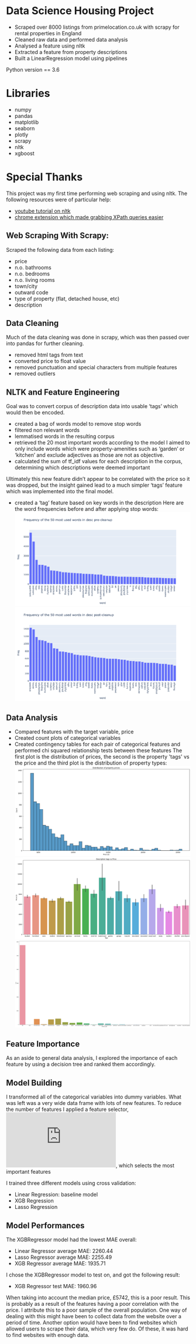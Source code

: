# Data Science Housing Project
* Scraped over 8000 listings from primelocation.co.uk with scrapy for rental properties in England
* Cleaned raw data and performed data analysis
* Analysed a feature using nltk
* Extracted a feature from property descriptions
* Built a LinearRegression model using pipelines

Python version == 3.6
# Libraries
* numpy
* pandas
* matplotlib
* seaborn
* plotly
* scrapy
* nltk
* xgboost

# Special Thanks
This project was my first time performing web scraping and using nltk. The following resources were of particular help:

* [youtube tutorial on nltk](https://www.youtube.com/watch?v=FLZvOKSCkxY&list=PLQVvvaa0QuDf2JswnfiGkliBInZnIC4HL&ab_channel=sentdex)
* [chrome extension which made grabbing XPath queries easier](https://chrome.google.com/webstore/detail/xpath-helper/hgimnogjllphhhkhlmebbmlgjoejdpjl?hl=en-GB)

## Web Scraping With Scrapy:
Scraped the following data from each listing:
* price
* n.o. bathrooms
* n.o. bedrooms
* n.o. living rooms
* town/city
* outward code
* type of property (flat, detached house, etc)
* description

## Data Cleaning
Much of the data cleaning was done in scrapy, which was then passed over into pandas for further cleaning.

* removed html tags from text
* converted price to float value
* removed punctuation and special characters from multiple features
* removed outliers

## NLTK and Feature Engineering 
Goal was to convert corpus of description data into usable ‘tags’ which would then be encoded.

* created a bag of words model to remove stop words
* filtered non relevant words
* lemmatised words in the resulting corpus
* retrieved the 20 most important words according to the model 
I aimed to only include words which were property-amenities such as ‘garden’ or ‘kitchen’ and exclude adjectives as those are not as objective.
* calculated the sum of tf_idf values for each description in the corpus, determining which descriptions were deemed important

Ultimately this new feature didn’t appear to be correlated with the price so  it was dropped, but the insight gained lead to a much simpler ‘tags’ feature which was implemented into the final model.

* created a ‘tag’ feature based on key words in the description
Here are the word frequencies before and after applying stop words:
![alt text](https://github.com/MichaelR-DS/Data-Science-Property-Prices/blob/main/Images/word_freq.png)
![alt text](https://github.com/MichaelR-DS/Data-Science-Property-Prices/blob/main/Images/word_freq_post_cleanup.png)


## Data Analysis
* Compared features with the target variable, price
* Created count plots of categorical variables 
* Created contingency tables for each pair of categorical features and performed chi squared relationship tests between these features
The first plot is the distribution of prices, the second is the property 'tags' vs the price and the third plot is the distribution of property types:
![alt text](https://github.com/MichaelR-DS/Data-Science-Property-Prices/blob/main/Images/property_price_dist.png)
![alt text](https://github.com/MichaelR-DS/Data-Science-Property-Prices/blob/main/Images/property_tags_vs_price.png)
![alt text](https://github.com/MichaelR-DS/Data-Science-Property-Prices/blob/main/Images/property_type_dist.png)

## Feature Importance
As an aside to general data analysis, I explored the importance of each feature by using a decision tree and ranked them accordingly.

## Model Building
I transformed all of the categorical variables into dummy variables. What was left was a very wide data frame with lots of new features. To reduce the number of features I applied a feature selector, ![SelectFromModel](https://scikit-learn.org/stable/modules/generated/sklearn.feature_selection.SelectFromModel.html), which selects the most important features 

I trained three different models using cross validation:

* Linear Regression: baseline model
* XGB Regression
* Lasso Regression

## Model Performances
The XGBRegressor model had the lowest MAE overall:

* Linear Regressor average MAE: 2260.44
* Lasso Regressor average MAE: 2255.49
* XGB Regressor average MAE: 1935.71

I chose the XGBRegressor model to test on, and got the following result:

* XGB Regressor test MAE: 1960.96

When taking into account the median price, £5742, this is a poor result. This is probably as a result of the features having a poor correlation with the price. I attribute this to a poor sample of the overall population. One way of dealing with this might have been to collect data from the website over a period of time. Another option would have been to find websites which allowed users to scrape their data, which very few do. Of these, it was hard to find websites with enough data. 
